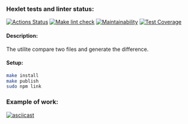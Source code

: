 ### Hexlet tests and linter status:
[![Actions Status](https://github.com/Logan4646/backend-project-46/workflows/hexlet-check/badge.svg)](https://github.com/Logan4646/backend-project-46/actions)
[![Make lint check](https://github.com/Logan4646/backend-project-46/actions/workflows/make-lint-check.yml/badge.svg)](https://github.com/Logan4646/backend-project-46/actions)
[![Maintainability](https://api.codeclimate.com/v1/badges/a605e7b84bfbca08197d/maintainability)](https://codeclimate.com/github/Logan4646/backend-project-46/maintainability)
[![Test Coverage](https://api.codeclimate.com/v1/badges/a605e7b84bfbca08197d/test_coverage)](https://codeclimate.com/github/Logan4646/backend-project-46/test_coverage) 
#### Description:  
The utilite compare two files and generate the difference.  
  
#### Setup: 

```bash
make install  
make publish  
sudo npm link  
```
### Example of work:
[![asciicast](https://asciinema.org/a/wCzKUyCEqEeWWaSo44TPOkGE4.svg)](https://asciinema.org/a/wCzKUyCEqEeWWaSo44TPOkGE4)
